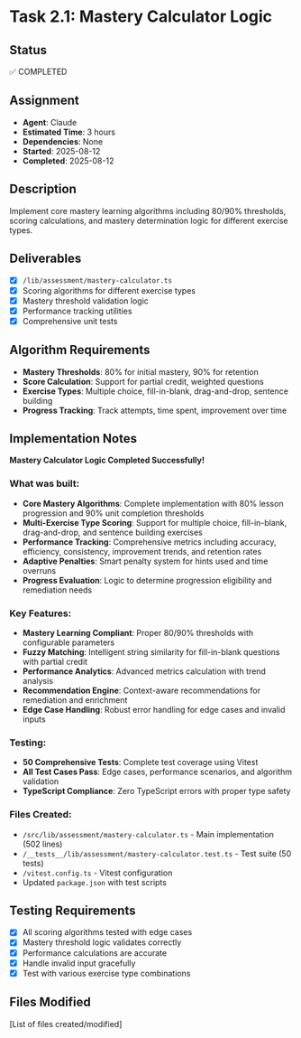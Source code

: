 # Task 2.1: Mastery Calculator Logic

## Status

✅ COMPLETED

## Assignment

- **Agent**: Claude
- **Estimated Time**: 3 hours
- **Dependencies**: None
- **Started**: 2025-08-12
- **Completed**: 2025-08-12

## Description

Implement core mastery learning algorithms including 80/90% thresholds, scoring calculations, and mastery determination logic for different exercise types.

## Deliverables

- [x] `/lib/assessment/mastery-calculator.ts`
- [x] Scoring algorithms for different exercise types
- [x] Mastery threshold validation logic
- [x] Performance tracking utilities
- [x] Comprehensive unit tests

## Algorithm Requirements

- **Mastery Thresholds**: 80% for initial mastery, 90% for retention
- **Score Calculation**: Support for partial credit, weighted questions
- **Exercise Types**: Multiple choice, fill-in-blank, drag-and-drop, sentence building
- **Progress Tracking**: Track attempts, time spent, improvement over time

## Implementation Notes

**Mastery Calculator Logic Completed Successfully!**

### What was built:

- **Core Mastery Algorithms**: Complete implementation with 80% lesson progression and 90% unit completion thresholds
- **Multi-Exercise Type Scoring**: Support for multiple choice, fill-in-blank, drag-and-drop, and sentence building exercises
- **Performance Tracking**: Comprehensive metrics including accuracy, efficiency, consistency, improvement trends, and retention rates
- **Adaptive Penalties**: Smart penalty system for hints used and time overruns
- **Progress Evaluation**: Logic to determine progression eligibility and remediation needs

### Key Features:

- **Mastery Learning Compliant**: Proper 80/90% thresholds with configurable parameters
- **Fuzzy Matching**: Intelligent string similarity for fill-in-blank questions with partial credit
- **Performance Analytics**: Advanced metrics calculation with trend analysis
- **Recommendation Engine**: Context-aware recommendations for remediation and enrichment
- **Edge Case Handling**: Robust error handling for edge cases and invalid inputs

### Testing:

- **50 Comprehensive Tests**: Complete test coverage using Vitest
- **All Test Cases Pass**: Edge cases, performance scenarios, and algorithm validation
- **TypeScript Compliance**: Zero TypeScript errors with proper type safety

### Files Created:

- `/src/lib/assessment/mastery-calculator.ts` - Main implementation (502 lines)
- `/__tests__/lib/assessment/mastery-calculator.test.ts` - Test suite (50 tests)
- `/vitest.config.ts` - Vitest configuration
- Updated `package.json` with test scripts

## Testing Requirements

- [x] All scoring algorithms tested with edge cases
- [x] Mastery threshold logic validates correctly
- [x] Performance calculations are accurate
- [x] Handle invalid input gracefully
- [x] Test with various exercise type combinations

## Files Modified

[List of files created/modified]
